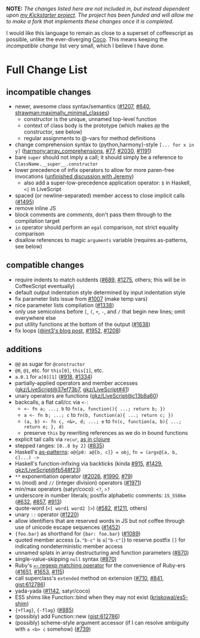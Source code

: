 **NOTE:** <em>The changes listed here are not included in, but instead dependent upon
[my Kickstarter project](http://www.kickstarter.com/projects/1182995593/make-a-better-coffeescript-compiler).
The project has been funded and will allow me to make a fork that implements these changes once it is completed.</em>

I would like this language to remain as close to a superset of coffeescript as possible, unlike the ever-diverging
[Coco](https://github.com/satyr/coco). This means keeping the *incompatible change* list very small, which I believe I
have done.

# Full Change List

## incompatible changes
* newer, awesome class syntax/semantics ([#1207](https://github.com/jashkenas/coffee-script/issues/1207),
  [#640](https://github.com/jashkenas/coffee-script/issues/640#issuecomment-376129),
  [strawman:maximally_minimal_classes](http://wiki.ecmascript.org/doku.php?id=strawman:maximally_minimal_classes))
  * constructor is the unique, unnamed top-level function
  * context of class body is the prototype (which makes `@@` the constructor, see below)
  * regular assignments to @-vars for method definitions
* change comprehension syntax to {python,harmony}-style `[... for x in y]`
  ([harmony:array_comprehensions](http://wiki.ecmascript.org/doku.php?id=harmony:array_comprehensions),
  [#77](https://github.com/jashkenas/coffee-script/issues/77),
  [#2030](https://github.com/jashkenas/coffee-script/issues/2030),
  [#1191](https://github.com/jashkenas/coffee-script/issues/1191))
* bare `super` should not imply a call; it should simply be a reference to `ClassName.__super__.constructor`
* lower precedence of infix operators to allow for more paren-free invocations
  ([unfinished discussion with Jeremy](http://irclogger.com/.coffeescript/2012-04-04#1333551786))
  * also add a super-low-precedence application operator: `$` in Haskell, `<|` in LiveScript
* spaced (or newline-separated) member access to close implicit calls
  ([#1495](https://github.com/jashkenas/coffee-script/issues/1495))
* remove inline JS
* block comments are *comments*, don't pass them through to the compilation target
* `in` operator should perform an `egal` comparison, not strict equality comparison
* disallow references to magic `arguments` variable (requires as-patterns, see below)

## compatible changes
* require indents to match outdents ([#689](https://github.com/jashkenas/coffee-script/issues/689),
  [#1275](https://github.com/jashkenas/coffee-script/issues/1275), others; this will be in CoffeeScript eventually)
* default output indentation style determined by input indentation style
* fix parameter lists issue from [#1007](https://github.com/jashkenas/coffee-script/issues/1007) (make temp vars)
* nice parameter lists compilation ([#1338](https://github.com/jashkenas/coffee-script/issues/1338))
* only use semicolons before `[`, `(`, `+`, `-`, and `/` that begin new lines; omit everywhere else
* put utility functions at the bottom of the output ([#1638](https://github.com/jashkenas/coffee-script/issues/1638))
* fix loops ([@int3's blog post](http://discontinuously.com/2012/05/iteration-in-coffeescript/),
  [#1952](https://github.com/jashkenas/coffee-script/issues/1952),
  [#1208](https://github.com/jashkenas/coffee-script/issues/1208))

## additions
+ `@@` as sugar for `@constructor`
+ `@0`, `@1`, etc. for `this[0]`, `this[1]`, etc.
+ `a.0.1` for `a[0][1]` ([#918](https://github.com/jashkenas/coffee-script/issues/918),
  [#1334](https://github.com/jashkenas/coffee-script/issues/1334))
+ partially-applied operators and member accesses ([gkz/LiveScript@37ef73b7](https://github.com/gkz/LiveScript/commit/37ef73b702c32263aeba9bdd3ebadc3823fd5eda), [gkz/LiveScript#41](https://github.com/gkz/LiveScript/issues/41))
+ unary operators are functions ([gkz/LiveScript@c13b8a60](https://github.com/gkz/LiveScript/commit/c13b8a60564c16b78fd82548c01b092724f7e476))
+ backcalls, a flat call/cc via `<-`:
  + `<- fn a; ...; b` to `fn(a, function(){ ...; return b; })`
  + `a <- fn b; ...; c` to `fn(b, function(a){ ...; return c; })`
  + `(a, b) <- fn c, <&>, d; ...; e` to `fn(c, function(a, b){ ...; return e; }, d)`
  + preserve `this` by rewriting references as we do in bound functions
+ explicit tail calls via `recur`, [as in clojure](http://clojure.org/special_forms#Special%20Forms--\(recur%20exprs*\))
+ stepped ranges: `[0..8 by 2]` ([#835](https://github.com/jashkenas/coffee-script/issues/835))
+ Haskell's [as-patterns](http://www.haskell.org/tutorial/patterns.html): `o@{p0: a@[b, c]} = obj`, `fn = (args@[a, b, c]...) ->`
+ Haskell's function-infixing via backticks (kinda [#915](https://github.com/jashkenas/coffee-script/issues/915),
  [#1429](https://github.com/jashkenas/coffee-script/issues/1429),
  [gkz/LiveScript@fb548f23](https://github.com/gkz/LiveScript/commit/fb548f23df6273c4fc6ca4359cd8e1ee93ce42a1))
+ `**` exponentiation operator ([#2026](https://github.com/jashkenas/coffee-script/issues/2026),
  [#1990](https://github.com/jashkenas/coffee-script/issues/1990),
  [#79](https://github.com/jashkenas/coffee-script/issues/79))
+ `%%` (mod) and `//` (integer division) operators ([#1971](https://github.com/jashkenas/coffee-script/issues/1971))
+ min/max operators (satyr/coco): `<?`, `>?`
+ underscore in number literals; postfix alphabetic comments: `15_550km`
  ([#632](https://github.com/jashkenas/coffee-script/issues/632),
  [#857](https://github.com/jashkenas/coffee-script/issues/857),
  [#913](https://github.com/jashkenas/coffee-script/issues/913))
+ quote-word (`<[ word1 word2 ]>`) ([#582](https://github.com/jashkenas/coffee-script/issues/582),
  [#1211](https://github.com/jashkenas/coffee-script/issues/1211), others)
+ unary `::` operator ([#1220](https://github.com/jashkenas/coffee-script/issues/1220))
+ allow identifiers that are reserved words in JS but not coffee through use of unicode escape sequences
  ([#1452](https://github.com/jashkenas/coffee-script/issues/1452))
+ `{foo.bar}` as shorthand for `{bar: foo.bar}` ([#1089](https://github.com/jashkenas/coffee-script/issues/1089))
+ quoted member access (`a."b-c"` is `a["b-c"]`) to reserve postfix `[]` for indicating nondeterministic member access
+ unnamed splats in array destructuring and function parameters
  ([#870](https://github.com/jashkenas/coffee-script/issues/870))
+ single-value-skipping `null` syntax ([#870](https://github.com/jashkenas/coffee-script/issues/870))
+ Ruby's [`=~` regexp matching operator](http://ruby-doc.org/core/String.html#method-i-3D-7E) for the convenience of
  Ruby-ers ([#1651](https://github.com/jashkenas/coffee-script/issues/1651),
  [#1653](https://github.com/jashkenas/coffee-script/issues/1653),
  [#115](https://github.com/jashkenas/coffee-script/issues/115))
+ call superclass's `extended` method on extension ([#710](https://github.com/jashkenas/coffee-script/issues/710),
  [#841](https://github.com/jashkenas/coffee-script/issues/841#issuecomment-1300193),
  [gist:612786](https://gist.github.com/612786))
+ yada-yada ([#1142](https://github.com/jashkenas/coffee-script/issues/1142), satyr/coco)
+ ES5 shims like Function::bind when they may not exist ([kriskowal/es5-shim](https://github.com/kriskowal/es5-shim))
+ `{+flag}`, `{-flag}` ([#885](https://github.com/jashkenas/coffee-script/issues/885))
+ (possibly) add Function::new ([gist:612786](https://gist.github.com/612786))
+ (possibly) scheme-style argument accessor (if I can resolve ambiguity with `a <b> c` somehow)
  ([#739](https://github.com/jashkenas/coffee-script/issues/739))
